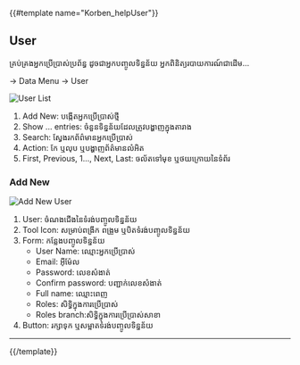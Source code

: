 {{#template name="Korben_helpUser"}}

## User

គ្រប់គ្រងអ្នកប្រើប្រាស់ប្រព័ន្ធ ដូចជាអ្នកបញ្ចូលទិន្នន័យ អ្នកពិនិត្យរបាយការណ៍ជាដើម...

-> Data Menu -> User

![User List](/korben/user-list.png)

1. Add New: បង្កើតអ្នកប្រើប្រាស់ថ្មី
2. Show ... entries: ចំនួនទិន្នន័យដែលត្រូវបង្ហាញក្នុងតារាង
3. Search: ស្វែងរកព័ព៌មានអ្នកប្រើប្រាស់
4. Action: កែ ឬលុប ឬបង្ហាញព័ត៌មានលំអិត
5. First, Previous, 1..., Next, Last: ចល័តទៅមុខ ឬថយក្រោយនៃទំព័រ

### Add New

![Add New User](/korben/user-add.png)

1. User: ចំណងជើងនៃទំរង់បញ្ចូលទិន្នន័យ
2. Tool Icon: សម្រាប់ពង្រីក ពង្រួម ឬបិតទំរង់បញ្ចូលទិន្នន័យ
3. Form: កន្លែងបញ្ចូលទិន្នន័យ
	- User Name:  ឈ្មោះអ្នកប្រើប្រាស់
	- Email: អ៊ីម៉ែល
	- Password: លេខសំងាត់
	- Confirm password: បញ្ជាក់លេខសំងាត់
	- Full name: ឈ្មោះពេញ
	- Roles: សិទ្ធិក្នុងការប្រើប្រាស់
	- Roles branch:​សិទ្ធិក្នុងការប្រើប្រាស់សាខា
4. Button: រក្សាទុក ឬសម្អាតទំរង់បញ្ចូលទិន្នន័យ

---
    
{{/template}}
